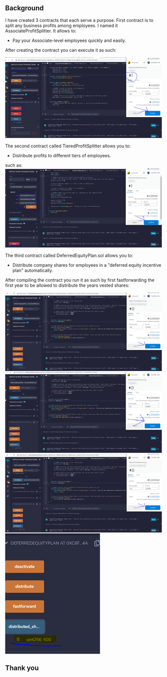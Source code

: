 ## Background

I have created 3 contracts that each serve a purpose. First contract is to split any business profits among employees. I named it AssociateProfitSplitter.
It allows to:

* Pay your Associate-level employees quickly and easily.

After creating the contract you can execute it as such: 

![contract](Resources/AssociateProfitSplitter.png)

The second contract called TieredProfitSplitter allows you to:

* Distribute profits to different tiers of employees.

such as: ![contract](Resources/TieredProfitSplitter.png)

The third contract called DeferredEquityPlan.sol allows you to:

* Distribute company shares for employees in a "deferred equity incentive plan" automatically.

After compiling the contract you run it as such by first fastforwarding the first year to be allowed to distribute the years vested shares:

![contract](Resources/DeferredFastForwarding.png)
![contract](Resources/DeferredDistribute.png)
![contract](Resources/DeferredFastForwarding.png)
![contract](Resources/DeferredSharesReleased.png)

## Thank you
